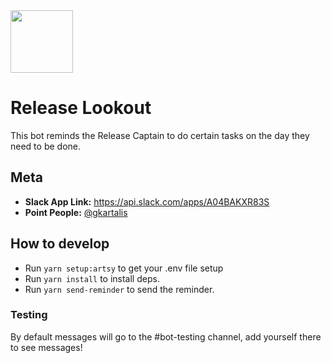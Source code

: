 <img src="assets/icon.png" width="100" />

# Release Lookout

This bot reminds the Release Captain to do certain tasks on the day they need to be done.

## Meta

- **Slack App Link:** https://api.slack.com/apps/A04BAKXR83S
- **Point People:** [@gkartalis](https://github.com/gkartalis)

## How to develop

- Run `yarn setup:artsy` to get your .env file setup
- Run `yarn install` to install deps.
- Run `yarn send-reminder` to send the reminder.

### Testing

By default messages will go to the #bot-testing channel, add yourself there to see messages!